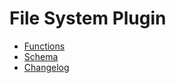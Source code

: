 # File System Plugin

- [Functions](Functions.md)
- [Schema](Schema.md)
- [Changelog](CHANGELOG.md)
